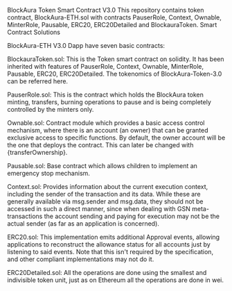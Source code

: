 BlockAura Token Smart Contract V3.0
This repository contains token contract, BlockAura-ETH.sol with contracts PauserRole, Context, Ownable, MinterRole, Pausable, ERC20, ERC20Detailed and BlockauraToken.
Smart Contract Solutions

BlockAura-ETH V3.0 Dapp have seven basic contracts:

BlockauraToken.sol: This is the Token smart contract on solidity. It has been inherited with features of PauserRole, Context, Ownable, MinterRole, Pausable, ERC20, ERC20Detailed. The tokenomics of BlockAura-Token-3.0 can be referred here.

PauserRole.sol: This is the contract which holds the BlockAura token minting, transfers, burning operations to pause and is being completely controlled by the minters only.

Ownable.sol: Contract module which provides a basic access control mechanism, where there is an account (an owner) that can be granted exclusive access to specific functions. By default, the owner account will be the one that deploys the contract. This can later be changed with {transferOwnership}.

Pausable.sol: Base contract which allows children to implement an emergency stop mechanism.

Context.sol: Provides information about the current execution context, including the sender of the transaction and its data. While these are generally available via msg.sender and msg.data, they should not be accessed in such a direct manner, since when dealing with GSN meta-transactions the account sending and paying for execution may not be the actual sender (as far as an application is concerned).

ERC20.sol: This implementation emits additional Approval events, allowing applications to reconstruct the allowance status for all accounts just by listening to said events. Note that this isn't required by the specification, and other compliant implementations may not do it.

ERC20Detailed.sol: All the operations are done using the smallest and indivisible token unit, just as on Ethereum all the operations are done in wei.
